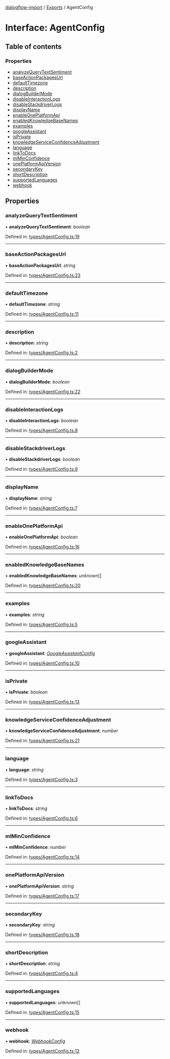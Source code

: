 [dialogflow-import](../README.md) / [Exports](../modules.md) / AgentConfig

# Interface: AgentConfig

## Table of contents

### Properties

- [analyzeQueryTextSentiment](agentconfig.md#analyzequerytextsentiment)
- [baseActionPackagesUrl](agentconfig.md#baseactionpackagesurl)
- [defaultTimezone](agentconfig.md#defaulttimezone)
- [description](agentconfig.md#description)
- [dialogBuilderMode](agentconfig.md#dialogbuildermode)
- [disableInteractionLogs](agentconfig.md#disableinteractionlogs)
- [disableStackdriverLogs](agentconfig.md#disablestackdriverlogs)
- [displayName](agentconfig.md#displayname)
- [enableOnePlatformApi](agentconfig.md#enableoneplatformapi)
- [enabledKnowledgeBaseNames](agentconfig.md#enabledknowledgebasenames)
- [examples](agentconfig.md#examples)
- [googleAssistant](agentconfig.md#googleassistant)
- [isPrivate](agentconfig.md#isprivate)
- [knowledgeServiceConfidenceAdjustment](agentconfig.md#knowledgeserviceconfidenceadjustment)
- [language](agentconfig.md#language)
- [linkToDocs](agentconfig.md#linktodocs)
- [mlMinConfidence](agentconfig.md#mlminconfidence)
- [onePlatformApiVersion](agentconfig.md#oneplatformapiversion)
- [secondaryKey](agentconfig.md#secondarykey)
- [shortDescription](agentconfig.md#shortdescription)
- [supportedLanguages](agentconfig.md#supportedlanguages)
- [webhook](agentconfig.md#webhook)

## Properties

### analyzeQueryTextSentiment

• **analyzeQueryTextSentiment**: *boolean*

Defined in: [types/AgentConfig.ts:19](https://github.com/edupsousa/dialogflow-import/blob/cb3143e/src/types/AgentConfig.ts#L19)

___

### baseActionPackagesUrl

• **baseActionPackagesUrl**: *string*

Defined in: [types/AgentConfig.ts:23](https://github.com/edupsousa/dialogflow-import/blob/cb3143e/src/types/AgentConfig.ts#L23)

___

### defaultTimezone

• **defaultTimezone**: *string*

Defined in: [types/AgentConfig.ts:11](https://github.com/edupsousa/dialogflow-import/blob/cb3143e/src/types/AgentConfig.ts#L11)

___

### description

• **description**: *string*

Defined in: [types/AgentConfig.ts:2](https://github.com/edupsousa/dialogflow-import/blob/cb3143e/src/types/AgentConfig.ts#L2)

___

### dialogBuilderMode

• **dialogBuilderMode**: *boolean*

Defined in: [types/AgentConfig.ts:22](https://github.com/edupsousa/dialogflow-import/blob/cb3143e/src/types/AgentConfig.ts#L22)

___

### disableInteractionLogs

• **disableInteractionLogs**: *boolean*

Defined in: [types/AgentConfig.ts:8](https://github.com/edupsousa/dialogflow-import/blob/cb3143e/src/types/AgentConfig.ts#L8)

___

### disableStackdriverLogs

• **disableStackdriverLogs**: *boolean*

Defined in: [types/AgentConfig.ts:9](https://github.com/edupsousa/dialogflow-import/blob/cb3143e/src/types/AgentConfig.ts#L9)

___

### displayName

• **displayName**: *string*

Defined in: [types/AgentConfig.ts:7](https://github.com/edupsousa/dialogflow-import/blob/cb3143e/src/types/AgentConfig.ts#L7)

___

### enableOnePlatformApi

• **enableOnePlatformApi**: *boolean*

Defined in: [types/AgentConfig.ts:16](https://github.com/edupsousa/dialogflow-import/blob/cb3143e/src/types/AgentConfig.ts#L16)

___

### enabledKnowledgeBaseNames

• **enabledKnowledgeBaseNames**: *unknown*[]

Defined in: [types/AgentConfig.ts:20](https://github.com/edupsousa/dialogflow-import/blob/cb3143e/src/types/AgentConfig.ts#L20)

___

### examples

• **examples**: *string*

Defined in: [types/AgentConfig.ts:5](https://github.com/edupsousa/dialogflow-import/blob/cb3143e/src/types/AgentConfig.ts#L5)

___

### googleAssistant

• **googleAssistant**: [*GoogleAssistantConfig*](googleassistantconfig.md)

Defined in: [types/AgentConfig.ts:10](https://github.com/edupsousa/dialogflow-import/blob/cb3143e/src/types/AgentConfig.ts#L10)

___

### isPrivate

• **isPrivate**: *boolean*

Defined in: [types/AgentConfig.ts:13](https://github.com/edupsousa/dialogflow-import/blob/cb3143e/src/types/AgentConfig.ts#L13)

___

### knowledgeServiceConfidenceAdjustment

• **knowledgeServiceConfidenceAdjustment**: *number*

Defined in: [types/AgentConfig.ts:21](https://github.com/edupsousa/dialogflow-import/blob/cb3143e/src/types/AgentConfig.ts#L21)

___

### language

• **language**: *string*

Defined in: [types/AgentConfig.ts:3](https://github.com/edupsousa/dialogflow-import/blob/cb3143e/src/types/AgentConfig.ts#L3)

___

### linkToDocs

• **linkToDocs**: *string*

Defined in: [types/AgentConfig.ts:6](https://github.com/edupsousa/dialogflow-import/blob/cb3143e/src/types/AgentConfig.ts#L6)

___

### mlMinConfidence

• **mlMinConfidence**: *number*

Defined in: [types/AgentConfig.ts:14](https://github.com/edupsousa/dialogflow-import/blob/cb3143e/src/types/AgentConfig.ts#L14)

___

### onePlatformApiVersion

• **onePlatformApiVersion**: *string*

Defined in: [types/AgentConfig.ts:17](https://github.com/edupsousa/dialogflow-import/blob/cb3143e/src/types/AgentConfig.ts#L17)

___

### secondaryKey

• **secondaryKey**: *string*

Defined in: [types/AgentConfig.ts:18](https://github.com/edupsousa/dialogflow-import/blob/cb3143e/src/types/AgentConfig.ts#L18)

___

### shortDescription

• **shortDescription**: *string*

Defined in: [types/AgentConfig.ts:4](https://github.com/edupsousa/dialogflow-import/blob/cb3143e/src/types/AgentConfig.ts#L4)

___

### supportedLanguages

• **supportedLanguages**: *unknown*[]

Defined in: [types/AgentConfig.ts:15](https://github.com/edupsousa/dialogflow-import/blob/cb3143e/src/types/AgentConfig.ts#L15)

___

### webhook

• **webhook**: [*WebhookConfig*](webhookconfig.md)

Defined in: [types/AgentConfig.ts:12](https://github.com/edupsousa/dialogflow-import/blob/cb3143e/src/types/AgentConfig.ts#L12)
